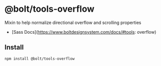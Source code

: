 # @bolt/tools-overflow
Mixin to help normalize directional overflow and scrolling properties

- [Sass Docs](https://www.boltdesignsystem.com/docs/#tools: overflow)

## Install
```bash
npm install @bolt/tools-overflow
```
